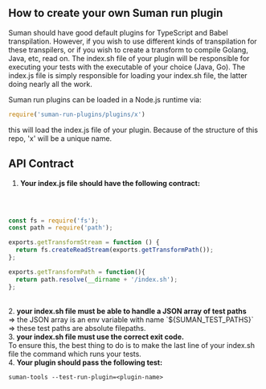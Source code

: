 

## How to create your own Suman run plugin

Suman should have good default plugins for TypeScript and Babel transpilation.
However, if you wish to use different kinds of transpilation for these transpilers,
or if you wish to create a transform to compile Golang, Java, etc, read on.
The index.sh file of your plugin will be responsible for executing your tests
with the executable of your choice (Java, Go). The index.js file is simply responsible for loading
your index.sh file, the latter doing nearly all the work.

Suman run plugins can be loaded in a Node.js runtime via:

```javascript
require('suman-run-plugins/plugins/x')
```

this will load the index.js file of your plugin.
Because of the structure of this repo, 'x' will be a unique name.


## API Contract

1. <b>Your index.js file should have the following contract:</b>

<br>

```javascript

const fs = require('fs');
const path = require('path');

exports.getTransformStream = function () {
  return fs.createReadStream(exports.getTransformPath());
};

exports.getTransformPath = function(){
  return path.resolve(__dirname + '/index.sh');
};

```

<br>
2. <b> your index.sh file must be able to handle a JSON array of test paths</b>
<br>
 => the JSON array is an env variable with name `${SUMAN_TEST_PATHS}`
 => these test paths are absolute filepaths.

<br>
3. <b>your index.sh file must use the correct exit code.</b> 
<br>
To ensure this, the best thing to do
is to make the last line of your index.sh file the command which runs your tests.

<br>
4. <b>Your plugin should pass the following test:</b>
<br>


```suman-tools --test-run-plugin=<plugin-name>```
